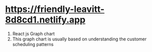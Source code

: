 # https://friendly-leavitt-8d8cd1.netlify.app
1. React js Graph chart
2. This graph chart is usually based on understanding the customer scheduling patterns